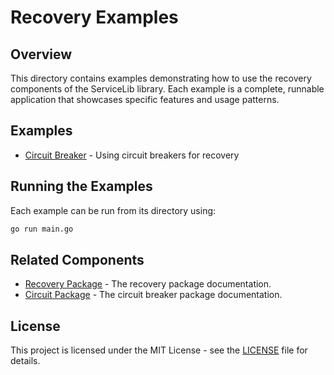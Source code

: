 # Recovery Examples

## Overview

This directory contains examples demonstrating how to use the recovery components of the ServiceLib library. Each example is a complete, runnable application that showcases specific features and usage patterns.

## Examples

- [Circuit Breaker](./circuit_breaker/README.md) - Using circuit breakers for recovery

## Running the Examples

Each example can be run from its directory using:

```bash
go run main.go
```

## Related Components

- [Recovery Package](../../errors/recovery/README.md) - The recovery package documentation.
- [Circuit Package](../../circuit/README.md) - The circuit breaker package documentation.

## License

This project is licensed under the MIT License - see the [LICENSE](../../LICENSE) file for details.
